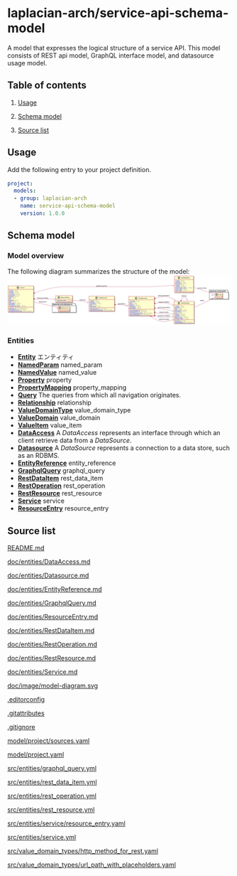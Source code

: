 <!-- @head-content@ -->
# laplacian-arch/service-api-schema-model

A model that expresses the logical structure of a service API.
This model consists of REST api model, GraphQL interface model, and datasource usage model.

<!-- @head-content@ -->

<!-- @toc@ -->
## Table of contents
1. [Usage](#usage)

1. [Schema model](#schema-model)

1. [Source list](#source-list)



<!-- @toc@ -->

<!-- @main-content@ -->
## Usage

Add the following entry to your project definition.
```yaml
project:
  models:
  - group: laplacian-arch
    name: service-api-schema-model
    version: 1.0.0
```



## Schema model


### Model overview

The following diagram summarizes the structure of the model:
![](./doc/image/model-diagram.svg)


### Entities

- [**Entity**](<./doc/entities/Entity.md>)
  エンティティ
- [**NamedParam**](<./doc/entities/NamedParam.md>)
  named_param
- [**NamedValue**](<./doc/entities/NamedValue.md>)
  named_value
- [**Property**](<./doc/entities/Property.md>)
  property
- [**PropertyMapping**](<./doc/entities/PropertyMapping.md>)
  property_mapping
- [**Query**](<./doc/entities/Query.md>)
  The queries from which all navigation originates.
- [**Relationship**](<./doc/entities/Relationship.md>)
  relationship
- [**ValueDomainType**](<./doc/entities/ValueDomainType.md>)
  value_domain_type
- [**ValueDomain**](<./doc/entities/ValueDomain.md>)
  value_domain
- [**ValueItem**](<./doc/entities/ValueItem.md>)
  value_item
- [**DataAccess**](<./doc/entities/DataAccess.md>)
  A *DataAccess* represents an interface through which an client retrieve data from a *DataSource*.
- [**Datasource**](<./doc/entities/Datasource.md>)
  A *DataSource* represents a connection to a data store, such as an RDBMS.
- [**EntityReference**](<./doc/entities/EntityReference.md>)
  entity_reference
- [**GraphqlQuery**](<./doc/entities/GraphqlQuery.md>)
  graphql_query
- [**RestDataItem**](<./doc/entities/RestDataItem.md>)
  rest_data_item
- [**RestOperation**](<./doc/entities/RestOperation.md>)
  rest_operation
- [**RestResource**](<./doc/entities/RestResource.md>)
  rest_resource
- [**Service**](<./doc/entities/Service.md>)
  service
- [**ResourceEntry**](<./doc/entities/ResourceEntry.md>)
  resource_entry




## Source list


[README.md](<./README.md>)

[doc/entities/DataAccess.md](<./doc/entities/DataAccess.md>)

[doc/entities/Datasource.md](<./doc/entities/Datasource.md>)

[doc/entities/EntityReference.md](<./doc/entities/EntityReference.md>)

[doc/entities/GraphqlQuery.md](<./doc/entities/GraphqlQuery.md>)

[doc/entities/ResourceEntry.md](<./doc/entities/ResourceEntry.md>)

[doc/entities/RestDataItem.md](<./doc/entities/RestDataItem.md>)

[doc/entities/RestOperation.md](<./doc/entities/RestOperation.md>)

[doc/entities/RestResource.md](<./doc/entities/RestResource.md>)

[doc/entities/Service.md](<./doc/entities/Service.md>)

[doc/image/model-diagram.svg](<./doc/image/model-diagram.svg>)

[.editorconfig](<./.editorconfig>)

[.gitattributes](<./.gitattributes>)

[.gitignore](<./.gitignore>)

[model/project/sources.yaml](<./model/project/sources.yaml>)

[model/project.yaml](<./model/project.yaml>)

[src/entities/graphql_query.yml](<./src/entities/graphql_query.yml>)

[src/entities/rest_data_item.yml](<./src/entities/rest_data_item.yml>)

[src/entities/rest_operation.yml](<./src/entities/rest_operation.yml>)

[src/entities/rest_resource.yml](<./src/entities/rest_resource.yml>)

[src/entities/service/resource_entry.yaml](<./src/entities/service/resource_entry.yaml>)

[src/entities/service.yml](<./src/entities/service.yml>)

[src/value_domain_types/http_method_for_rest.yaml](<./src/value_domain_types/http_method_for_rest.yaml>)

[src/value_domain_types/url_path_with_placeholders.yaml](<./src/value_domain_types/url_path_with_placeholders.yaml>)





<!-- @main-content@ -->